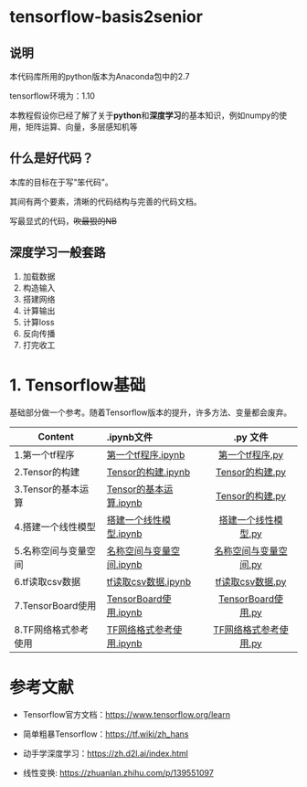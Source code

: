 # tensorflow-basis2senior

## 说明

本代码库所用的python版本为Anaconda包中的2.7

tensorflow环境为：1.10

本教程假设你已经了解了关于**python**和**深度学习**的基本知识，例如numpy的使用，矩阵运算、向量，多层感知机等

## 什么是好代码？

本库的目标在于写"笨代码"。

其间有两个要素，清晰的代码结构与完善的代码文档。

写最显式的代码，~~吹最狠的NB~~

## 深度学习一般套路

1. 加载数据
2. 构造输入
3. 搭建网络
4. 计算输出
5. 计算loss
6. 反向传播
7. 打完收工

# 1. Tensorflow基础

基础部分做一个参考。随着Tensorflow版本的提升，许多方法、变量都会废弃。

| Content    | .ipynb文件  |  .py 文件 |
| ------------------ | :--------------------- | :--------------------------: |
| 1.第一个tf程序 | [第一个tf程序.ipynb](PreKnowledge/1.第一个tf程序.ipynb) | [第一个tf程序.py](PreKnowledge/1.第一个tf程序.py) |
| 2.Tensor的构建 | [Tensor的构建.ipynb](PreKnowledge/2.Tensor的构建.ipynb) | [Tensor的构建.py](PreKnowledge/2.Tensor的构建.py) |
| 3.Tensor的基本运算 | [Tensor的基本运算.ipynb](PreKnowledge/3.Tensor的基本运算.ipynb) | [Tensor的构建.py](PreKnowledge/3.Tensor的基本运算.py) |
| 4.搭建一个线性模型 | [搭建一个线性模型.ipynb](PreKnowledge/4.搭建一个线性模型.ipynb) | [搭建一个线性模型.py](PreKnowledge/4.搭建一个线性模型.py) |
| 5.名称空间与变量空间 | [名称空间与变量空间.ipynb](PreKnowledge/5.名称空间与变量空间.ipynb) | [名称空间与变量空间.py](PreKnowledge/5.名称空间与变量空间.py) |
| 6.tf读取csv数据 | [tf读取csv数据.ipynb](PreKnowledge/6.tf读取csv数据.ipynb) | [tf读取csv数据.py](PreKnowledge/6.tf读取csv数据.py) |
| 7.TensorBoard使用 | [TensorBoard使用.ipynb](PreKnowledge/7.TensorBoard使用.ipynb) | [TensorBoard使用.py](PreKnowledge/7.TensorBoard使用.py) |
| 8.TF网络格式参考使用 | [TF网络格式参考使用.ipynb](PreKnowledge/8.TF网络格式参考使用.ipynb) | [TF网络格式参考使用.py](PreKnowledge/8.TF网络格式参考使用.py) |


# 参考文献

* Tensorflow官方文档：https://www.tensorflow.org/learn

* 简单粗暴Tensorflow：https://tf.wiki/zh_hans

* 动手学深度学习：https://zh.d2l.ai/index.html

* 线性变换: https://zhuanlan.zhihu.com/p/139551097